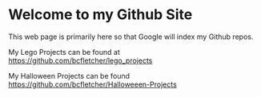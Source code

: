 <meta name="google-site-verification" content="KhaYT-jQA_d4hJ-zF8Ctdfn0KiIjzSViTZPZjzMTbvg" />

<H1>Welcome to my Github Site</H1>

This web page is primarily here so that Google will index my Github repos.

My Lego Projects can be found at <a href="https://github.com/bcfletcher/lego_projects">https://github.com/bcfletcher/lego_projects</a>

My Halloween Projects can be found  <a href="https://github.com/bcfletcher/Halloweeen-Projects">https://github.com/bcfletcher/Halloweeen-Projects</a>
